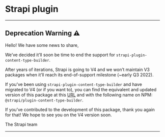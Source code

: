 # Strapi plugin

---

## Deprecation Warning :warning:

Hello! We have some news to share,

We’ve decided it’ll soon be time to end the support for `strapi-plugin-content-type-builder`.

After years of iterations, Strapi is going to V4 and we won’t maintain V3 packages when it’ll reach its end-of-support milestone (~early Q3 2022).

If you’ve been using `strapi-plugin-content-type-builder` and have migrated to V4 (or if you want to), you can find the equivalent and updated version of this package at this [URL](https://github.com/strapi/strapi/tree/master/packages/core/content-type-builder) and with the following name on NPM: `@strapi/plugin-content-type-builder`.

If you’ve contributed to the development of this package, thank you again for that! We hope to see you on the V4 version soon.

The Strapi team

---
